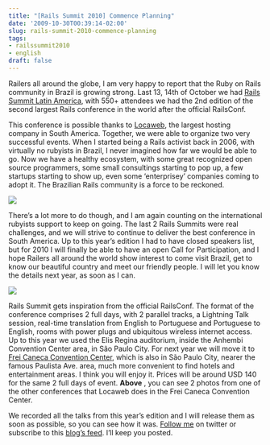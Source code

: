 ```yaml
---
title: "[Rails Summit 2010] Commence Planning"
date: '2009-10-30T00:39:14-02:00'
slug: rails-summit-2010-commence-planning
tags:
- railssummit2010
- english
draft: false
---
```




Railers all around the globe, I am very happy to report that the Ruby on Rails community in Brazil is growing strong. Last 13, 14th of October we had [Rails Summit Latin America](http://www.railssummit.com.br/en/home), with 550+ attendees we had the 2nd edition of the second largest Rails conference in the world after the official RailsConf.

This conference is possible thanks to [Locaweb](http://www.locaweb.com.br), the largest hosting company in South America. Together, we were able to organize two very successful events. When I started being a Rails activist back in 2006, with virtually no rubyists in Brazil, I never imagined how far we would be able to go. Now we have a healthy ecosystem, with some great recognized open source programmers, some small consultings starting to pop up, a few startups starting to show up, even some ‘enterprisey’ companies coming to adopt it. The Brazilian Rails community is a force to be reckoned.

![](http://s3.amazonaws.com/akitaonrails/assets/2009/10/29/_URA6555_original.JPG)

There’s a lot more to do though, and I am again counting on the international rubyists support to keep on going. The last 2 Rails Summits were real challenges, and we will strive to continue to deliver the best conference in South America. Up to this year’s edition I had to have closed speakers list, but for 2010 I will finally be able to have an open Call for Participation, and I hope Railers all around the world show interest to come visit Brazil, get to know our beautiful country and meet our friendly people. I will let you know the details next year, as soon as I can.

![](http://s3.amazonaws.com/akitaonrails/assets/2009/10/29/_URA6631_original.JPG)

Rails Summit gets inspiration from the official RailsConf. The format of the conference comprises 2 full days, with 2 parallel tracks, a Lightning Talk session, real-time translation from English to Portuguese and Portuguese to English, rooms with power plugs and ubiquitous wireless internet access. Up to this year we used the Elis Regina auditorium, inside the Anhembi Convention Center area, in São Paulo City. For next year we will move it to [Frei Caneca Convention Center](http://www.convencoesfreicaneca.com.br/Conteudo.asp), which is also in São Paulo City, nearer the famous Paulista Ave. area, much more convenient to find hotels and entertainment areas. I think you will enjoy it. Prices will be around USD 140 for the same 2 full days of event. **Above** , you can see 2 photos from one of the other conferences that Locaweb does in the Frei Caneca Convention Center.

We recorded all the talks from this year’s edition and I will release them as soon as possible, so you can see how it was. [Follow me](http://www.twitter.com/AkitaOnRails) on twitter or subscribe to this [blog’s feed](http://feeds.feedburner.com/AkitaOnRailsEnglish). I’ll keep you posted.

